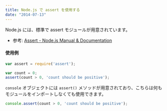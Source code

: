 ```yaml
---
title: Node.js で assert を使用する
date: "2014-07-13"
---
```


Node.js には、標準で assert モジュールが用意されています。

- 参考: [Assert - Node.js Manual & Documentation](https://nodejs.org/api/assert.html)

#### 使用例

```javascript
var assert = require('assert');

var count = 0;
assert(count > 0, 'count should be positive');
```

`console` オブジェクトには `assert()` メソッドが用意されており、こちらは何もモジュールをインポートしなくても使用できます。

```javascript
console.assert(count > 0, 'count should be positive');
```

